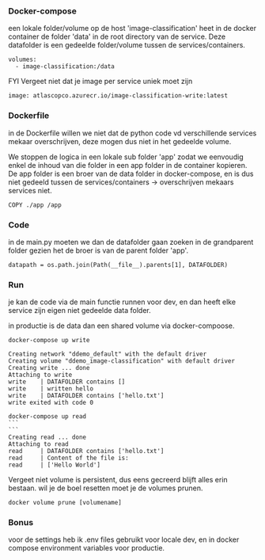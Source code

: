 ### Docker-compose
een lokale folder/volume op de host 'image-classification' heet in de docker container de folder 'data' in de root directory van de service. 
Deze datafolder is een gedeelde folder/volume tussen de services/containers.
````
volumes:
  - image-classification:/data
````

FYI Vergeet niet dat je image per service uniek moet zijn
```
image: atlascopco.azurecr.io/image-classification-write:latest
```

### Dockerfile
in de Dockerfile willen we niet dat de python code vd verschillende services mekaar overschrijven, deze mogen dus niet in het gedeelde volume. 

We stoppen de logica in een lokale sub folder 'app' zodat we eenvoudig enkel de inhoud van die folder in een app folder in de container kopieren.
De app folder is een broer van de data folder in docker-compose, en is dus niet gedeeld tussen de services/containers -> overschrijven mekaars services niet.
````
COPY ./app /app
````

### Code
in de main.py moeten we dan de datafolder gaan zoeken in de grandparent folder gezien het de broer is van de parent folder 'app'.
````
datapath = os.path.join(Path(__file__).parents[1], DATAFOLDER)
````

### Run
je kan de code via de main functie runnen voor dev, en dan heeft elke service zijn eigen niet gedeelde data folder.

in productie is de data dan een shared volume via docker-compoose. 

```angular2html
docker-compose up write
```
```
Creating network "ddemo_default" with the default driver
Creating volume "ddemo_image-classification" with default driver
Creating write ... done
Attaching to write
write    | DATAFOLDER contains []
write    | written hello
write    | DATAFOLDER contains ['hello.txt']
write exited with code 0
```

````angular2html
docker-compose up read
```
```
Creating read ... done
Attaching to read
read     | DATAFOLDER contains ['hello.txt']
read     | Content of the file is:
read     | ['Hello World']
````

Vergeet niet volume is persistent, dus eens gecreerd blijft alles erin bestaan. wil je de boel resetten moet je de volumes prunen.

```angular2html
docker volume prune [volumename]
```

### Bonus
voor de settings heb ik .env files gebruikt voor locale dev, en in docker compose environment variables voor productie.